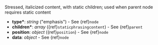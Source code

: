 Stressed, italicized content, with static children; used when parent node requires static content

- __type*__: _string_ ("emphasis") - See {ref}`node`
- __children*__: _array_ ({ref}`staticphrasingcontent`) - See {ref}`parent`
- __position__: _object_ ({ref}`position`) - See {ref}`node`
- __data__: _object_ - See {ref}`node`
